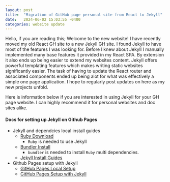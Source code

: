 ```yaml
---
layout: post
title:  "Migration of GitHub page personal site from React to Jekyll"
date:   2024-06-02 15:03:55 -0400
categories: website update
---
```

Hello, if you are reading this; Welcome to the new website! I have recently moved my old React GH site to a new Jekyll GH site. I found Jekyll to have most of the features I was looking for. Before I knew about Jekyll I manually implemented many base features it provided in my React SPA. By extension it also ends up being easier to extend my websites content. Jekyll offers powerful templating features which makes writing static websites significantly easier. The task of having to update the React router and associated components ended up being alot for what was effectively a simple one page application. I hope to regularly post updates on here as my new projects unfold.

Here is information below if you are interested in using Jekyll for your GH page website. I can highly recommend it for personal websites and doc sites alike.
#### **Docs for setting up Jekyll on Github Pages**
- Jekyll and dependcies local install guides
    - [Ruby Download](https://www.ruby-lang.org/en/downloads/)
        - `Ruby` is needed to use Jekyll 
    - [Bundler Install](https://help.dreamhost.com/hc/en-us/articles/115001070131-Using-Bundler-to-install-Ruby-gems)
        - `bundler` is needed to install `Ruby` multi dependencies.
    - [Jekyll Install Guides](https://jekyllrb.com/docs/installation/)
- Github Pages setup with Jekyll
    - [GitHub Pages Local Setup](https://docs.github.com/en/pages/setting-up-a-github-pages-site-with-jekyll/creating-a-github-pages-site-with-jekyll)
    - [GitHub Pages Setup with Jekyll](https://docs.github.com/en/pages/setting-up-a-github-pages-site-with-jekyll)